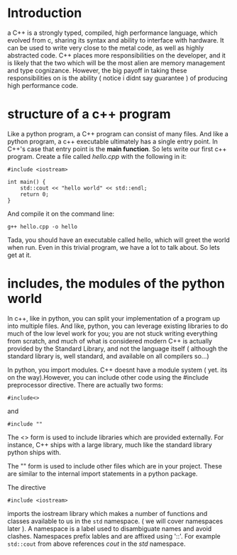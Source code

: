 # Introduction
a
C++ is a strongly typed, compiled, high performance language, which evolved from c, sharing its syntax and ability to interface with hardware. It can be used to write very close to the metal code, as well as highly abstracted code. C++ places more responsibilities on the developer, and it is likely that the two which will be the most alien are memory management and type cognizance. However, the big payoff in taking these responsibilities on is the ability ( notice i didnt say guarantee ) of producing high performance code.

# structure of a c++ program

Like a python program, a C++ program can consist of many files. And like a python program, a c++ executable ultimately has a single entry point. In C++'s case that entry point is the **main function**. So lets write our first c++ program. Create a file called *hello.cpp* with the following in it:

```
#include <iostream> 

int main() {
    std::cout << "hello world" << std::endl;
    return 0;
}
```

And compile it on the command line:

```
g++ hello.cpp -o hello
```

Tada, you should have an executable called hello, which will greet the world when run. Even in this trivial program, we have a lot to talk about. So lets get at it.

# includes, the modules of the python world

In c++, like in python, you can split your implementation of a program up into multiple files. And like, python, you can leverage existing libraries to do much of the low level work for you; you are not stuck writing everything from scratch, and much of what is considered modern C++ is actually provided by the Standard Library, and not the language itself ( although the standard library is, well standard, and available on all compilers so...)

In python, you import modules. C++ doesnt have a module system ( yet. its on the way).However, you can include other code using the #include preprocessor directive. There are actually two forms:

```
#include<>
```
and 
```
#include ""
```
The <> form is used to include libraries which are provided externally. For instance, C++ ships with a large library, much like the standard library python ships with. 

The "" form is used to include other files which are in your project. These are similar to the internal import statements in a python package.

The directive 
```
#include <iostream>
```
imports the iostream library which makes a number of functions and classes available to us in the ```std``` namespace. ( we will cover namespaces later ). A namespace is a label used to disambiguate names and avoid clashes. Namespaces prefix lables and are affixed using '::'. For example ```std::cout``` from above references *cout* in the *std* namespace. 

